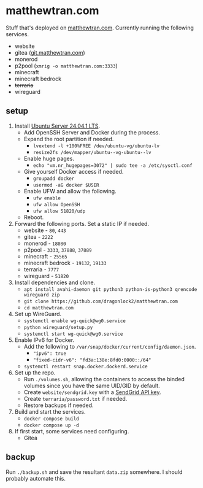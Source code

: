 # matthewtran.com

Stuff that's deployed on [matthewtran.com](https://matthewtran.com). Currently running the following services.

- website
- gitea ([git.matthewtran.com](https://git.matthewtran.com))
- monerod
- p2pool (`xmrig -o matthewtran.com:3333`)
- minecraft
- minecraft bedrock
- ~~terraria~~
- wireguard

## setup

1. Install [Ubuntu Server 24.04.1 LTS](https://ubuntu.com/download/server).
    - Add OpenSSH Server and Docker during the process.
    - Expand the root partition if needed.
        - `lvextend -l +100%FREE /dev/ubuntu-vg/ubuntu-lv`
        - `resize2fs /dev/mapper/ubuntu--vg-ubuntu--lv`
    - Enable huge pages.
        - `echo "vm.nr_hugepages=3072" | sudo tee -a /etc/sysctl.conf`
    - Give yourself Docker access if needed.
        - `groupadd docker`
        - `usermod -aG docker $USER`
    - Enable UFW and allow the following.
        - `ufw enable`
        - `ufw allow OpenSSH`
        - `ufw allow 51820/udp`
    - Reboot.
2. Forward the following ports. Set a static IP if needed.
    - website - `80`, `443`
    - gitea - `2222`
    - monerod - `18080`
    - p2pool - `3333`, `37888`, `37889`
    - minecraft - `25565`
    - minecraft bedrock - `19132`, `19133`
    - terraria - `7777`
    - wireguard - `51820`
3. Install dependencies and clone.
    - `apt install avahi-daemon git python3 python-is-python3 qrencode wireguard zip`
    - `git clone https://github.com/dragonlock2/matthewtran.com`
    - `cd matthewtran.com`
4. Set up WireGuard.
    - `systemctl enable wg-quick@wg0.service`
    - `python wireguard/setup.py`
    - `systemctl start wg-quick@wg0.service`
5. Enable IPv6 for Docker.
    - Add the following to `/var/snap/docker/current/config/daemon.json`.
        - `"ipv6": true`
        - `"fixed-cidr-v6": "fd3a:138e:8fd0:0000::/64"`
    - `systemctl restart snap.docker.dockerd.service`
6. Set up the repo.
    - Run `./volumes.sh`, allowing the containers to access the binded volumes since you have the same UID/GID by default.
    - Create `website/sendgrid.key` with a [SendGrid API key](https://app.sendgrid.com/settings/api_keys).
    - Create `terraria/password.txt` if needed.
    - Restore backups if needed.
7. Build and start the services.
    - `docker compose build`
    - `docker compose up -d`
8. If first start, some services need configuring.
    - Gitea

## backup

Run `./backup.sh` and save the resultant `data.zip` somewhere. I should probably automate this.
